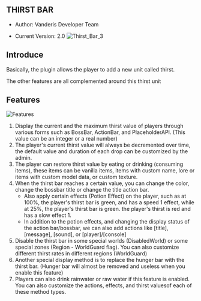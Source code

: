 ## THIRST BAR
- Author: Vanderis Developer Team

- Current Version: 2.0
![Thirst_Bar_3](https://github.com/Vanderis-Team/ThirstBar/assets/135495959/09962c6c-0845-4f55-bb13-78c458050c2e)
## Introduce
Basically, the plugin allows the player to add a new unit called thirst.

The other features are all complemented around this thirst unit

## Features
![Features](https://github.com/Vanderis-Team/ThirstBar/assets/135495959/d5cc823c-c751-4093-88d1-f4cab36ac135)
1. Display the current and the maximum thirst value of players through various forms such as BossBar, ActionBar, and PlaceholderAPI. (This value can be an integer or a real number)
2. The player's current thirst value will always be decremented over time, the default value and duration of each drop can be customized by the admin.
3. The player can restore thirst value by eating or drinking (consuming items), these items can be vanilla items, items with custom name, lore or items with custom model data, or custom texture.
4. When the thirst bar reaches a certain value, you can change the color, change the bossbar title or change the title action bar. 
    - Also apply certain effects (Potion Effect) on the player, such as at 100%, the player's thirst bar is green, and has a speed 1 effect, while at 25%, the player's thirst bar is green. the player's thirst is red and has a slow effect 1. 
    - In addition to the potion effects, and changing the display status of the action bar/bossbar, we can also add actions like [title], [message], [sound], or [player]/[console]
5. Disable the thirst bar in some special worlds (DisabledWorld) or some special zones (Region - WorldGuard flag). You can also customize different thirst rates in different regions (WorldGuard)
6. Another special display method is to replace the hunger bar with the thirst bar. (Hunger bar will almost be removed and useless when you enable this feature)
7. Players can also drink rainwater or raw water if this feature is enabled. You can also customize the actions, effects, and thirst values ​​of each of these method types.
